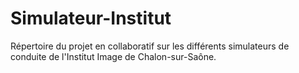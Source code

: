 # Simulateur-Institut
Répertoire du projet en collaboratif sur les différents simulateurs de conduite de l'Institut Image de Chalon-sur-Saône.
